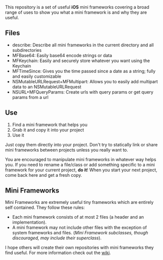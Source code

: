 This repository is a set of useful **iOS** mini frameworks covering a broad range of uses to show you what a mini framework is and why they are useful.


Files
-----

- describe: Describe all mini frameworks in the current directory and all subdirectories
- MFBase64: Easily base64 encode strings or data
- MFKeychain: Easily and securely store whatever you want using the Keychain
- MFTimeSince: Gives you the time passed since a date as a string; fully and easily customizable
- NSMutableURLRequest+MFMultipart: Allows you to easily add multipart data to an NSMutableURLRequest
- NSURL+MFQueryParams: Create urls with query params or get query params from a url


Use
---

1. Find a mini framework that helps you
2. Grab it and copy it into your project
3. Use it

Just copy them directly into your project. Don't try to statically link or share mini frameworks between projects unless you really want to.

You are encouraged to manipulate mini frameworks in whatever way helps you. If you need to rename a file/class or add something specific to a mini framework for your current project, **do it**! When you start your next project, come back here and get a fresh copy.


Mini Frameworks
---------------

Mini Frameworks are extremely useful tiny frameworks which are entirely self contained. They follow these rules:

- Each mini framework consists of at most 2 files (a header and an implementation).
- A mini framework may not include other files with the exception of system frameworks and files. (*Mini Framework subclasses, though discouraged, may include their superclass*).

I hope others will create their own repositories with mini frameworks they find useful. For more information check out the [wiki](https://github.com/jasongregori/mini-frameworks/wiki).